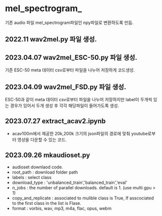 # mel_spectrogram_
기존 audio 파일 mel_spectrogram파일인 npy파일로 변환하도록 만듬.

## 2022.11 wav2mel.py 파일 생성.  
## 2023.04.07 wav2mel_ESC-50.py 파일 생성.  
기존 ESC-50 meta 데이터 csv로부터 파일을 나누어 저장하게 코드생성.  
## 2023.04.09 wav2mel_FSD.py 파일 생성.   
ESC-50과 같이 meta 데이터 csv로부터 파일을 나누어 저장하지만 label이 두개씩 있는 경우가 있어서 두개 생성 후 각각 해당파일이 들어가도록 생성.
## 2023.07.27 extract_acav2.ipynb
- acav100m에서 제공한 20k,200k 크기의 json파일의 경로에 맞춰 youtube로부터 영상을 다운할 수 있는 코드.
## 2023.09.26 mkaudioset.py
- audioset downlaod code.
- root_path : download folder path
- labels : select class
- download_type : 'unbalanced_train','balanced_train','eval'
- n_jobs : the number of parallel downloads. default is 1. (use multi gpu > 1)
- copy_and_replicate : associated to mulible class is True, If asscociated to the first class in the list is Flase.
- format : vorbis, wav, mp3, m4a, flac, opus, webm
